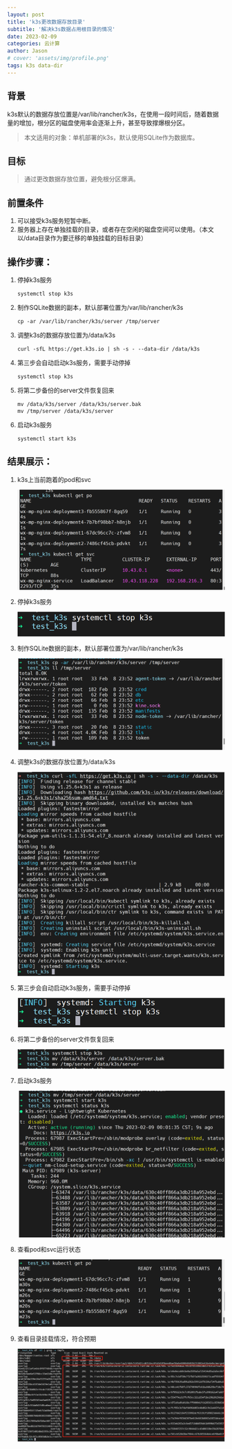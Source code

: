 ```yaml
---
layout: post
title: 'k3s更改数据存放目录'
subtitle: '解决k3s数据占用根目录的情况'
date: 2023-02-09
categories: 云计算
author: Jason
# cover: 'assets/img/profile.png'
tags: k3s data-dir
---
```


## 背景

k3s默认的数据存放位置是/var/lib/rancher/k3s，在使用一段时间后，随着数据量的增加，根分区的磁盘使用率会逐渐上升，甚至导致撑爆根分区。

> 本文适用的对象：单机部署的k3s，默认使用SQLite作为数据库。  

## 目标

> 通过更改数据存放位置，避免根分区爆满。  

## 前置条件

1. 可以接受k3s服务短暂中断。
2. 服务器上存在单独挂载的目录，或者存在空闲的磁盘空间可以使用。（本文以/data目录作为要迁移的单独挂载的目标目录）

## 操作步骤：

1. 停掉k3s服务

   ```shell
   systemctl stop k3s
   ```

2. 制作SQLite数据的副本，默认部署位置为/var/lib/rancher/k3s

   ```shell
   cp -ar /var/lib/rancher/k3s/server /tmp/server
   ```

3. 调整k3s的数据存放位置为/data/k3s

   ```shell
   curl -sfL https://get.k3s.io | sh -s - --data-dir /data/k3s
   ```

4. 第三步会自动启动k3s服务，需要手动停掉 

   ```shell
   systemctl stop k3s
   ```

5. 将第二步备份的server文件恢复回来

   ```shell
   mv /data/k3s/server /data/k3s/server.bak
   mv /tmp/server /data/k3s/server
   ```

6. 启动k3s服务

   ```shell
   systemctl start k3s
   ```

   

## 结果展示：

1. k3s上当前跑着的pod和svc

   ![image-20230209113726842](/assets/img/image-20230209113726842.png)

2. 停掉k3s服务 

   ![image-20230209113919756](/assets/img/image-20230209113919756.png)

3. 制作SQLite数据的副本，默认部署位置为/var/lib/rancher/k3s

   ![image-20230209114127858](/assets/img/image-20230209114127858.png)

4. 调整k3s的数据存放位置为/data/k3s

   ![image-20230209114214701](/assets/img/image-20230209114214701.png)

5. 第三步会自动启动k3s服务，需要手动停掉

   ![image-20230209114305226](/assets/img/image-20230209114305226.png)

6. 将第二步备份的server文件恢复回来

   ![image-20230209114608565](/assets/img/image-20230209114608565.png)

7. 启动k3s服务

   ![image-20230209114443035](/assets/img/image-20230209114443035.png)

8. 查看pod和svc运行状态

   ![image-20230209114526154](/assets/img/image-20230209114526154.png)

9. 查看目录挂载情况，符合预期

   ![image-20230209120042648](/assets/img/image-20230209120042648.png)